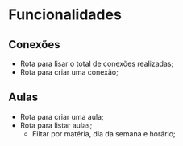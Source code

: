 # Funcionalidades

## Conexões

- Rota para lisar o total de conexões realizadas;
- Rota para criar uma conexão;

## Aulas

- Rota para criar uma aula;
- Rota para listar aulas;
    - Filtar por matéria, dia da semana e horário;

